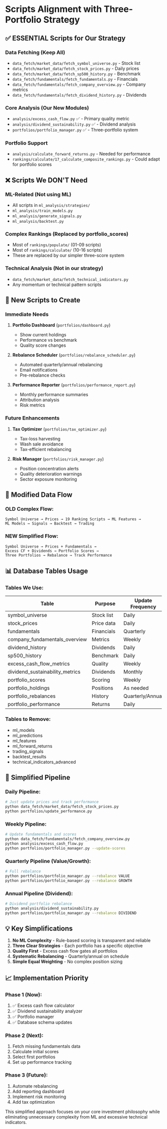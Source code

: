 # Scripts Alignment with Three-Portfolio Strategy

## ✅ ESSENTIAL Scripts for Our Strategy

### Data Fetching (Keep All)
- `data_fetch/market_data/fetch_symbol_universe.py` - Stock list
- `data_fetch/market_data/fetch_stock_prices.py` - Daily prices
- `data_fetch/market_data/fetch_sp500_history.py` - Benchmark
- `data_fetch/fundamentals/fetch_fundamentals.py` - Financials
- `data_fetch/fundamentals/fetch_company_overview.py` - Company metrics
- `data_fetch/fundamentals/fetch_dividend_history.py` - Dividends

### Core Analysis (Our New Modules)
- `analysis/excess_cash_flow.py` ✅ - Primary quality metric
- `analysis/dividend_sustainability.py` ✅ - Dividend analysis
- `portfolios/portfolio_manager.py` ✅ - Three-portfolio system

### Portfolio Support
- `analysis/calculate_forward_returns.py` - Needed for performance
- `rankings/calculate/17_calculate_composite_rankings.py` - Could adapt for portfolio scores

## ❌ Scripts We DON'T Need

### ML-Related (Not using ML)
- All scripts in `ml_analysis/strategies/`
- `ml_analysis/train_models.py`
- `ml_analysis/generate_signals.py`
- `ml_analysis/backtest.py`

### Complex Rankings (Replaced by portfolio_scores)
- Most of `rankings/populate/` (01-09 scripts)
- Most of `rankings/calculate/` (10-16 scripts)
- These are replaced by our simpler three-score system

### Technical Analysis (Not in our strategy)
- `data_fetch/market_data/fetch_technical_indicators.py`
- Any momentum or technical pattern scripts

## 📝 New Scripts to Create

### Immediate Needs
1. **Portfolio Dashboard** (`portfolios/dashboard.py`)
   - Show current holdings
   - Performance vs benchmark
   - Quality score changes

2. **Rebalance Scheduler** (`portfolios/rebalance_scheduler.py`)
   - Automated quarterly/annual rebalancing
   - Email notifications
   - Pre-rebalance checks

3. **Performance Reporter** (`portfolios/performance_report.py`)
   - Monthly performance summaries
   - Attribution analysis
   - Risk metrics

### Future Enhancements
1. **Tax Optimizer** (`portfolios/tax_optimizer.py`)
   - Tax-loss harvesting
   - Wash sale avoidance
   - Tax-efficient rebalancing

2. **Risk Manager** (`portfolios/risk_manager.py`)
   - Position concentration alerts
   - Quality deterioration warnings
   - Sector exposure monitoring

## 🔄 Modified Data Flow

### OLD Complex Flow:
```
Symbol Universe → Prices → 19 Ranking Scripts → ML Features → 
ML Models → Signals → Backtest → Trading
```

### NEW Simplified Flow:
```
Symbol Universe → Prices + Fundamentals → 
Excess CF + Dividends → Portfolio Scores → 
Three Portfolios → Rebalance → Track Performance
```

## 📊 Database Tables Usage

### Tables We Use:
| Table | Purpose | Update Frequency |
|-------|---------|------------------|
| symbol_universe | Stock list | Daily |
| stock_prices | Price data | Daily |
| fundamentals | Financials | Quarterly |
| company_fundamentals_overview | Metrics | Weekly |
| dividend_history | Dividends | Daily |
| sp500_history | Benchmark | Daily |
| excess_cash_flow_metrics | Quality | Weekly |
| dividend_sustainability_metrics | Dividends | Monthly |
| portfolio_scores | Scoring | Weekly |
| portfolio_holdings | Positions | As needed |
| portfolio_rebalances | History | Quarterly/Annual |
| portfolio_performance | Returns | Daily |

### Tables to Remove:
- ml_models
- ml_predictions
- ml_features
- ml_forward_returns
- trading_signals
- backtest_results
- technical_indicators_advanced

## 🚀 Simplified Pipeline

### Daily Pipeline:
```bash
# Just update prices and track performance
python data_fetch/market_data/fetch_stock_prices.py
python portfolios/update_performance.py
```

### Weekly Pipeline:
```bash
# Update fundamentals and scores
python data_fetch/fundamentals/fetch_company_overview.py
python analysis/excess_cash_flow.py
python portfolios/portfolio_manager.py --update-scores
```

### Quarterly Pipeline (Value/Growth):
```bash
# Full rebalance
python portfolios/portfolio_manager.py --rebalance VALUE
python portfolios/portfolio_manager.py --rebalance GROWTH
```

### Annual Pipeline (Dividend):
```bash
# Dividend portfolio rebalance
python analysis/dividend_sustainability.py
python portfolios/portfolio_manager.py --rebalance DIVIDEND
```

## 💡 Key Simplifications

1. **No ML Complexity** - Rule-based scoring is transparent and reliable
2. **Three Clear Strategies** - Each portfolio has a specific objective
3. **Quality First** - Excess cash flow gates all portfolios
4. **Systematic Rebalancing** - Quarterly/annual on schedule
5. **Simple Equal Weighting** - No complex position sizing

## 📈 Implementation Priority

### Phase 1 (Now):
1. ✅ Excess cash flow calculator
2. ✅ Dividend sustainability analyzer
3. ✅ Portfolio manager
4. ✅ Database schema updates

### Phase 2 (Next):
1. Fetch missing fundamentals data
2. Calculate initial scores
3. Select first portfolios
4. Set up performance tracking

### Phase 3 (Future):
1. Automate rebalancing
2. Add reporting dashboard
3. Implement risk monitoring
4. Add tax optimization

This simplified approach focuses on your core investment philosophy while eliminating unnecessary complexity from ML and excessive technical indicators.